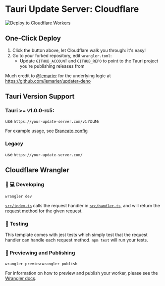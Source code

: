 # Tauri Update Server: Cloudflare

[![Deploy to Cloudflare Workers](https://deploy.workers.cloudflare.com/button)](https://deploy.workers.cloudflare.com/?url=https://github.com/killeencode/tauri-update-cloudflare)

## One-Click Deploy
1. Click the button above, let Cloudflare walk you through: it's easy!
2. Go to your forked repository, edit `wrangler.toml`:
    -  Update `GITHUB_ACCOUNT` and `GITHUB_REPO` to point to the Tauri project you're publishing releases from

Much credit to [@lemarier](https://github.com/lemarier) for the underlying logic at https://github.com/lemarier/updater-deno

## Tauri Version Support
### Tauri >= v1.0.0-rc5:

use `https://your-update-server.com/v1` route

For example usage, see [Brancato config](https://github.com/KilleenCode/brancato/blob/main/src-tauri/tauri.conf.json#L55)

### Legacy
use `https://your-update-server.com/`

## Cloudflare Wrangler

### 👩 💻 Developing

`wrangler dev`

[`src/index.ts`](./src/index.ts) calls the request handler in [`src/handler.ts`](./src/handler.ts), and will return the [request method](https://developer.mozilla.org/en-US/docs/Web/API/Request/method) for the given request.

### 🧪 Testing

This template comes with jest tests which simply test that the request handler can handle each request method. `npm test` will run your tests.

### 👀 Previewing and Publishing

`wrangler preview`
`wrangler publish`

For information on how to preview and publish your worker, please see the [Wrangler docs](https://developers.cloudflare.com/workers/tooling/wrangler/commands/#publish).
